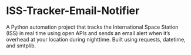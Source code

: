 # ISS-Tracker-Email-Notifier
A Python automation project that tracks the International Space Station (ISS) in real time using open APIs and sends an email alert when it’s overhead at your location during nighttime. Built using requests, datetime, and smtplib.
